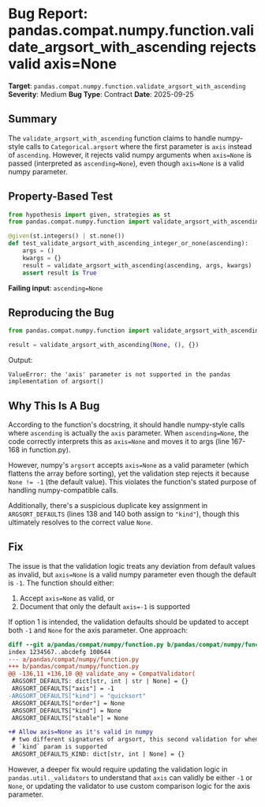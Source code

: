 # Bug Report: pandas.compat.numpy.function.validate_argsort_with_ascending rejects valid axis=None

**Target**: `pandas.compat.numpy.function.validate_argsort_with_ascending`
**Severity**: Medium
**Bug Type**: Contract
**Date**: 2025-09-25

## Summary

The `validate_argsort_with_ascending` function claims to handle numpy-style calls to `Categorical.argsort` where the first parameter is `axis` instead of `ascending`. However, it rejects valid numpy arguments when `axis=None` is passed (interpreted as `ascending=None`), even though `axis=None` is a valid numpy parameter.

## Property-Based Test

```python
from hypothesis import given, strategies as st
from pandas.compat.numpy.function import validate_argsort_with_ascending

@given(st.integers() | st.none())
def test_validate_argsort_with_ascending_integer_or_none(ascending):
    args = ()
    kwargs = {}
    result = validate_argsort_with_ascending(ascending, args, kwargs)
    assert result is True
```

**Failing input**: `ascending=None`

## Reproducing the Bug

```python
from pandas.compat.numpy.function import validate_argsort_with_ascending

result = validate_argsort_with_ascending(None, (), {})
```

Output:
```
ValueError: the 'axis' parameter is not supported in the pandas implementation of argsort()
```

## Why This Is A Bug

According to the function's docstring, it should handle numpy-style calls where `ascending` is actually the `axis` parameter. When `ascending=None`, the code correctly interprets this as `axis=None` and moves it to args (line 167-168 in function.py).

However, numpy's `argsort` accepts `axis=None` as a valid parameter (which flattens the array before sorting), yet the validation step rejects it because `None != -1` (the default value). This violates the function's stated purpose of handling numpy-compatible calls.

Additionally, there's a suspicious duplicate key assignment in `ARGSORT_DEFAULTS` (lines 138 and 140 both assign to `"kind"`), though this ultimately resolves to the correct value `None`.

## Fix

The issue is that the validation logic treats any deviation from default values as invalid, but `axis=None` is a valid numpy parameter even though the default is `-1`. The function should either:

1. Accept `axis=None` as valid, or
2. Document that only the default `axis=-1` is supported

If option 1 is intended, the validation defaults should be updated to accept both `-1` and `None` for the axis parameter. One approach:

```diff
diff --git a/pandas/compat/numpy/function.py b/pandas/compat/numpy/function.py
index 1234567..abcdefg 100644
--- a/pandas/compat/numpy/function.py
+++ b/pandas/compat/numpy/function.py
@@ -136,11 +136,10 @@ validate_any = CompatValidator(
 ARGSORT_DEFAULTS: dict[str, int | str | None] = {}
 ARGSORT_DEFAULTS["axis"] = -1
-ARGSORT_DEFAULTS["kind"] = "quicksort"
 ARGSORT_DEFAULTS["order"] = None
 ARGSORT_DEFAULTS["kind"] = None
 ARGSORT_DEFAULTS["stable"] = None

+# Allow axis=None as it's valid in numpy
 # two different signatures of argsort, this second validation for when the
 # `kind` param is supported
 ARGSORT_DEFAULTS_KIND: dict[str, int | None] = {}
```

However, a deeper fix would require updating the validation logic in `pandas.util._validators` to understand that `axis` can validly be either `-1` or `None`, or updating the validator to use custom comparison logic for the axis parameter.